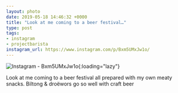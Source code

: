 ```yaml
---
layout: photo
date: 2019-05-18 14:46:32 +0000
title: "Look at me coming to a beer festival…"
type: post
tags:
- instagram
- projectbarista
instagram_url: https://www.instagram.com/p/Bxm5UMxJw1o/
---
```


![Instagram - Bxm5UMxJw1o](https://colinseymour.co.uk/img/Bxm5UMxJw1o.jpg){:loading="lazy"}

Look at me coming to a beer festival all prepared with my own meaty snacks. Biltong & droëwors go so well with craft beer
